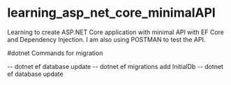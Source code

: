 # learning_asp_net_core_minimalAPI

Learning to create ASP.NET Core application with minimal API with EF Core and Dependency Injection.
I am also using POSTMAN to test the API.

#dotnet Commands for migration

-- dotnet ef database update
-- dotnet ef migrations add InitialDb
-- dotnet ef database update
